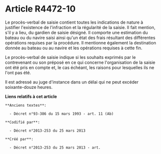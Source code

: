 # Article R4472-10

Le procès-verbal de saisie contient toutes les indications de nature à justifier l'existence de l'infraction et la régularité
de la saisie. Il fait mention, s'il y a lieu, du gardien de saisie désigné. Il comporte une estimation du bateau ou du navire
saisi ainsi qu'un état des frais résultant des différentes opérations requises par la procédure. Il mentionne également la
destination donnée au bateau ou au navire et les opérations requises à cette fin.

Le procès-verbal de saisie indique si les souhaits exprimés par le contrevenant ou son préposé en ce qui concerne
l'organisation de la saisie ont été pris en compte et, le cas échéant, les raisons pour lesquelles ils ne l'ont pas été.

Il est adressé au juge d'instance dans un délai qui ne peut excéder soixante-douze heures.

**Liens relatifs à cet article**

	**Anciens textes**:

	  - Décret n°93-386 du 15 mars 1993 - art. 11 (Ab)

	**Codifié par**:

	  - Décret n°2013-253 du 25 mars 2013

	**Créé par**:

	  - Décret n°2013-253 du 25 mars 2013 - art.
